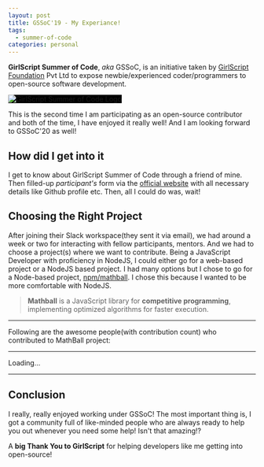 ```yaml
---
layout: post
title: GSSoC'19 - My Experiance!
tags:
  - summer-of-code
categories: personal
---
```


**GirlScript Summer of Code**, _aka_ GSSoC, is an initiative taken by [GirlScript Foundation](https://www.girlscript.tech/?utm_source=thisisabdus.dev) Pvt Ltd to expose newbie/experienced coder/programmers to open-source software development.

<img style="background: black" src="https://i.imgur.com/0QumW6x.png" alt="GirlScript Summer of Code Logo" />

This is the second time I am participating as an open-source contributor and both of the time, I have enjoyed it really well! And I am looking forward to GSSoC'20 as well!

## How did I get into it

I get to know about GirlScript Summer of Code through a friend of mine. Then filled-up _participant's_ form via the [official website](https://gssoc.tech/?utm_source=thisisabdus.dev) with all necessary details like Github profile etc. Then, all I could do was, wait!

## Choosing the Right Project

After joining their Slack workspace(they sent it via email), we had around a week or two for interacting with fellow participants, mentors. And we had to choose a project(s) where we want to contribute.
Being a JavaScript Developer with proficiency in NodeJS, I could either go for a web-based project or a NodeJS based project. I had many options but I chose to go for a Node-based project, [npm/mathball](https://npmjs.com/package/mathball). I chose this because I wanted to be more comfortable with NodeJS.

> **Mathball** is a JavaScript library for **competitive programming**, implementing optimized algorithms for faster execution.

---

Following are the awesome people(with contribution count) who contributed to MathBall project:

---

<div id="contributors" style="display: flex; flex-wrap: wrap">Loading...</div>

---

## Conclusion

I really, really enjoyed working under GSSoC! The most important thing is, I got a community full of like-minded people who are always ready to help you out whenever you need some help! Isn't that amazing!?

A **big Thank You to GirlScript** for helping developers like me getting into open-source!

<!-- SCRIPTS -->
<script>
  let contributorsHTML = '';
  fetch('https://api.github.com/repos/pbiswas101/mathball/contributors')
  .then(data => data.json())
  .then(contributors => {
    contributors.forEach(contributor => {
      contributorsHTML += `<a href="${contributor.html_url}">${contributor.login}(${contributor.contributions})</a>&nbsp;&nbsp;&middot;&nbsp;&nbsp;`
    });

    document.querySelector('#contributors').innerHTML = contributorsHTML;

})
</script>
